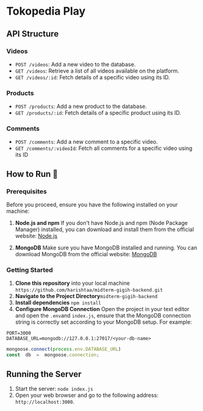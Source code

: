 # Tokopedia Play 
## API Structure

### Videos

- `POST /videos`: Add a new video to the database.
- `GET /videos`: Retrieve a list of all videos available on the platform.
- `GET /videos/:id`: Fetch details of a specific video using its ID.

### Products

- `POST /products`: Add a new product to the database.
- `GET /products/:id`: Fetch details of a specific product using its ID.
### Comments

- `POST /comments`: Add a new comment to a specific video.
- `GET /comments/:videoId`: Fetch all comments for a specific video using its ID


## How to Run :rocket:
### Prerequisites

Before you proceed, ensure you have the following installed on your machine:

1.  **Node.js and npm**
    If you don't have Node.js and npm (Node Package Manager) installed, you can download and install them from the official website: [Node.js](https://nodejs.org/)
    
2.  **MongoDB**
    Make sure you have MongoDB installed and running. You can download MongoDB from the official website: [MongoDB](https://www.mongodb.com/)
    
### Getting Started

1. **Clone this repository** into your local machine `https://github.com/harishtaa/midterm-gigih-backend.git`
2. **Navigate to the Project Directory**`midterm-gigih-backend` 
3. **Install dependencies** `npm install`
4. **Configure MongoDB Connection** 
Open the project in your text editor and open the `.env`and `index.js`, ensure that the MongoDB connection string is correctly set according to your MongoDB setup. For example:
```.env
PORT=3000
DATABASE_URL=mongodb://127.0.0.1:27017/<your-db-name>
``` 
```javascript I'm A tab 
mongoose.connect(process.env.DATABASE_URL)
const  db  =  mongoose.connection;
 ```

## Running the Server
1. Start the server: `node index.js`
2. Open your web browser and go to the following address: `http://localhost:3000`.


